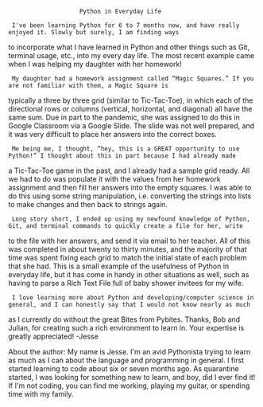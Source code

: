 						Python in Everyday Life

     I've been learning Python for 6 to 7 months now, and have really enjoyed it. Slowly but surely, I am finding ways 
to incorporate what I have learned in Python and other things such as Git, terminal usage, etc., into my every day life. 
The most recent example came when I was helping my daughter with her homework!

     My daughter had a homework assignment called “Magic Squares.” If you are not familiar with them, a Magic Square is 
typically a three by three grid (similar to Tic-Tac-Toe), in which each of the directional rows or columns (vertical, horizontal, 
and diagonal) all have the same sum. Due in part to the pandemic, she was assigned to do this in Google Classroom via a Google Slide. 
The slide was not well prepared, and it was very difficult to place her answers into the correct boxes.

     Me being me, I thought, “hey, this is a GREAT opportunity to use Python!” I thought about this in part because I had already made 
a Tic-Tac-Toe game in the past, and I already had a sample grid ready. All we had to do was populate it with the values from her homework 
assignment and then fill her answers into the empty squares. I was able to do this using some string manipulation, i.e. converting the strings
into lists to make changes and then back to strings again.

     Long story short, I ended up using my newfound knowledge of Python, Git, and terminal commands to quickly create a file for her, write 
to the file with her answers, and send it via email to her teacher. All of this was completed in about twenty to thirty minutes, and the 
majority of that time was spent fixing each grid to match the initial state of each problem that she had. This is a small example of the usefulness 
of Python in everyday life, but it has come in handy in other situations as well, such as having to parse a Rich Text File full of baby shower invitees 
for my wife.

     I love learning more about Python and developing/computer science in general, and I can honestly say that I would not know nearly as much 
as I currently do without the great Bites from Pybites. Thanks, Bob and Julian, for creating such a rich environment to learn in. Your expertise 
is greatly appreciated!
											-Jesse


About the author:
	 My name is Jesse. I'm an avid Pythonista trying to learn as much as I can about the language and programming in general. I first started
   learning to code about six or seven months ago. As quarantine started, I was looking for something new to learn, and boy, did I ever find it! 
   If I'm not coding, you can find me working, playing my guitar, or spending time with my family.